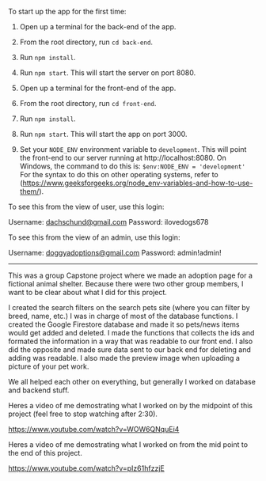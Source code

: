 To start up the app for the first time:

1. Open up a terminal for the back-end of the app.
2. From the root directory, run `cd back-end`.
3. Run `npm install`.
4. Run `npm start`. This will start the server on port 8080.

5. Open up a terminal for the front-end of the app.
6. From the root directory, run `cd front-end`.
7. Run `npm install`.
8. Run `npm start`. This will start the app on port 3000.

9. Set your `NODE_ENV` environment variable to `development`. This will point the front-end to our server running at http://localhost:8080. On Windows, the command to do this is:
`$env:NODE_ENV = 'development'`
For the syntax to do this on other operating systems, refer to (https://www.geeksforgeeks.org/node_env-variables-and-how-to-use-them/).

To see this from the view of user, use this login:

Username: dachschund@gmail.com
Password: ilovedogs678

To see this from the view of an admin, use this login: 

Username: doggyadoptions@gmail.com
Password: admin!admin!

_______________________________________________________________________________________________________

This was a group Capstone project where we made an adoption page for a fictional animal shelter. Because there were two other group members, I want to
be clear about what I did for this project.

I created the search filters on the search pets site (where you can filter by breed, name, etc.)
I was in charge of most of the database functions. I created the Google Firestore database and made it so pets/news items would get added and deleted.
I made the functions that collects the ids and formated the information in a way that was readable to our front end. I also did the opposite and made
sure data sent to our back end for deleting and adding was readable.
I also made the preview image when uploading a picture of your pet work.

We all helped each other on everything, but generally I worked on database and backend stuff.

Heres a video of me demostrating what I worked on by the midpoint of this project (feel free to stop watching after 2:30).

https://www.youtube.com/watch?v=WOW6QNquEi4

Heres a video of me demostrating what I worked on from the mid point to the end of this project.

https://www.youtube.com/watch?v=pIz61hfzzjE
